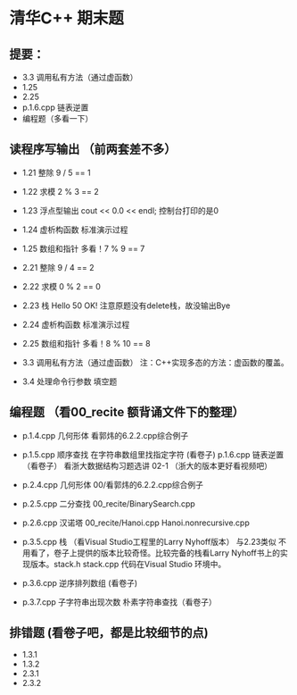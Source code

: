 # 清华C++ 期末题

## 提要：
- 3.3 调用私有方法（通过虚函数）
- 1.25 
- 2.25 
- p.1.6.cpp 链表逆置
- 编程题（多看一下）

## 读程序写输出 （前两套差不多）
- 1.21 整除 9 / 5 == 1
- 1.22 求模 2 % 3 == 2
- 1.23 浮点型输出 cout << 0.0 << endl; 控制台打印的是0
- 1.24 虚析构函数 标准演示过程
- 1.25 数组和指针 多看！7 % 9 == 7

- 2.21 整除 9 / 4 == 2
- 2.22 求模 0 % 2 == 0
- 2.23 栈 Hello 50 OK! 注意原题没有delete栈，故没输出Bye
- 2.24 虚析构函数 标准演示过程
- 2.25 数组和指针 多看！8 % 10 == 8

- 3.3 调用私有方法（通过虚函数） 注：C++实现多态的方法：虚函数的覆盖。
- 3.4 处理命令行参数 填空题

## 编程题 （看00_recite 额背诵文件下的整理）
+ p.1.4.cpp 几何形体 看郭炜的6.2.2.cpp综合例子  
+ p.1.5.cpp 顺序查找 在字符串数组里找指定字符 (看卷子)
p.1.6.cpp 链表逆置 （看卷子） 看浙大数据结构习题选讲 02-1 （浙大的版本更好看视频吧）

+ p.2.4.cpp 几何形体 00/看郭炜的6.2.2.cpp综合例子 
+ p.2.5.cpp 二分查找 00_recite/BinarySearch.cpp
+ p.2.6.cpp 汉诺塔   00_recite/Hanoi.cpp Hanoi.nonrecursive.cpp

+ p.3.5.cpp 栈 （看Visual Studio工程里的Larry Nyhoff版本） 与2.23类似 不用看了，卷子上提供的版本比较奇怪。比较完备的栈看Larry Nyhoff书上的实现版本。stack.h stack.cpp 代码在Visual Studio 环境中。
+ p.3.6.cpp 逆序排列数组 (看卷子) 
+ p.3.7.cpp 子字符串出现次数 朴素字符串查找（看卷子）


## 排错题 (看卷子吧，都是比较细节的点)
+ 1.3.1  
+ 1.3.2  
+ 2.3.1  
+ 2.3.2  
